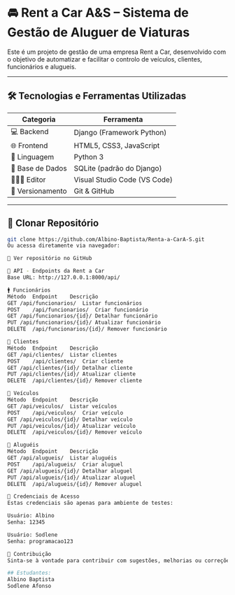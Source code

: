 # 🚘 Rent a Car A&S – Sistema de Gestão de Aluguer de Viaturas

Este é  um projeto de gestão de uma empresa Rent a Car, desenvolvido com o objetivo de automatizar e facilitar o controlo de veículos, clientes, funcionários e alugueis.

---

## 🛠️ Tecnologias e Ferramentas Utilizadas

| Categoria       | Ferramenta                      |
|----------------|----------------------------------|
| 💻 Backend      | Django (Framework Python)        |
| 🌐 Frontend     | HTML5, CSS3, JavaScript          |
| 🧠 Linguagem    | Python 3                         |
| 🧱 Base de Dados | SQLite (padrão do Django)        |
| 🧑🏽‍💻 Editor       | Visual Studio Code (VS Code)      |
| 🔀 Versionamento| Git & GitHub                    |

---

## 🔗 Clonar Repositório

```bash
git clone https://github.com/Albino-Baptista/Renta-a-CarA-S.git
Ou acessa diretamente via navegador:

🔗 Ver repositório no GitHub

📌 API - Endpoints da Rent a Car
Base URL: http://127.0.0.1:8000/api/

🚹 Funcionários
Método	Endpoint	Descrição
GET	/api/funcionarios/	Listar funcionários
POST	/api/funcionarios/	Criar funcionário
GET	/api/funcionarios/{id}/	Detalhar funcionário
PUT	/api/funcionarios/{id}/	Atualizar funcionário
DELETE	/api/funcionarios/{id}/	Remover funcionário

👤 Clientes
Método	Endpoint	Descrição
GET	/api/clientes/	Listar clientes
POST	/api/clientes/	Criar cliente
GET	/api/clientes/{id}/	Detalhar cliente
PUT	/api/clientes/{id}/	Atualizar cliente
DELETE	/api/clientes/{id}/	Remover cliente

🚗 Veículos
Método	Endpoint	Descrição
GET	/api/veiculos/	Listar veículos
POST	/api/veiculos/	Criar veículo
GET	/api/veiculos/{id}/	Detalhar veículo
PUT	/api/veiculos/{id}/	Atualizar veículo
DELETE	/api/veiculos/{id}/	Remover veículo

📄 Aluguéis
Método	Endpoint	Descrição
GET	/api/alugueis/	Listar aluguéis
POST	/api/alugueis/	Criar aluguel
GET	/api/alugueis/{id}/	Detalhar aluguel
PUT	/api/alugueis/{id}/	Atualizar aluguel
DELETE	/api/alugueis/{id}/	Remover aluguel

🔐 Credenciais de Acesso
Estas credenciais são apenas para ambiente de testes:

Usuário: Albino
Senha: 12345

Usuário: Sodlene
Senha: programacao123

💬 Contribuição
Sinta-se à vontade para contribuir com sugestões, melhorias ou correções. Este projeto é aberto à comunidade.

## Estudantes: 
Albino Baptista
Sodlene Afonso
